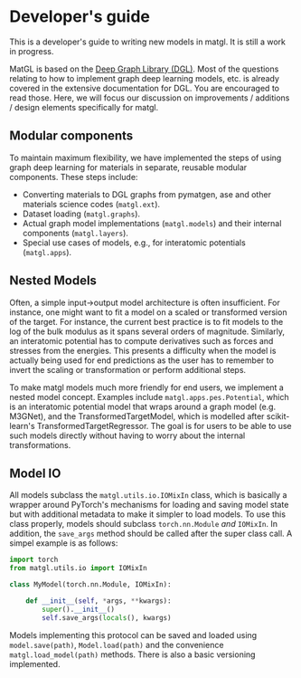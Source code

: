 # Developer's guide

This is a developer's guide to writing new models in matgl. It is still a work in progress.

MatGL is based on the [Deep Graph Library (DGL)][dgl]. Most of the questions relating to how to implement graph deep 
learning models, etc. is already covered in the extensive documentation for DGL. You are encouraged to read those. Here, 
we will focus our discussion on improvements / additions / design elements specifically for matgl.

## Modular components

To maintain maximum flexibility, we have implemented the steps of using graph deep learning for materials in separate, 
reusable modular components. These steps include:
- Converting materials to DGL graphs from pymatgen, ase and other materials science codes (`matgl.ext`).
- Dataset loading (`matgl.graphs`).
- Actual graph model implementations (`matgl.models`) and their internal components (`matgl.layers`).
- Special use cases of models, e.g., for interatomic potentials (`matgl.apps`).

## Nested Models

Often, a simple input->output model architecture is often insufficient. For instance, one might want to fit a model 
on a scaled or transformed version of the target. For instance, the current best practice is to fit models to the log 
of the bulk modulus as it spans several orders of magnitude. Similarly, an interatomic potential has to compute 
derivatives such as forces and stresses from the energies. This presents a difficulty when the model is actually 
being used for end predictions as the user has to remember to invert the scaling or transformation or perform 
additional steps. 

To make matgl models much more friendly for end users, we implement a nested model concept. Examples include 
`matgl.apps.pes.Potential`, which is an interatomic potential model that wraps around a graph model (e.g. M3GNet), 
and the TransformedTargetModel, which is modelled after scikit-learn's TransformedTargetRegressor. The goal is for 
users to be able to use such models directly without having to worry about the internal transformations.

## Model IO

All models subclass the `matgl.utils.io.IOMixIn` class, which is basically a wrapper around PyTorch's mechanisms for 
loading and saving model state but with additional metadata to make it simpler to load models. To use this class 
properly, models should subclass `torch.nn.Module` *and* `IOMixIn`. In addition, the `save_args` method should be 
called after the super class call. A simpel example is as follows:

```python
import torch
from matgl.utils.io import IOMixIn

class MyModel(torch.nn.Module, IOMixIn):

    def __init__(self, *args, **kwargs):
        super().__init__()
        self.save_args(locals(), kwargs)
```

Models implementing this protocol can be saved and loaded using `model.save(path)`, `Model.load(path)` and the 
convenience `matgl.load_model(path)` methods. There is also a basic versioning implemented.

[dgl]: https://www.dgl.ai "DGL website"